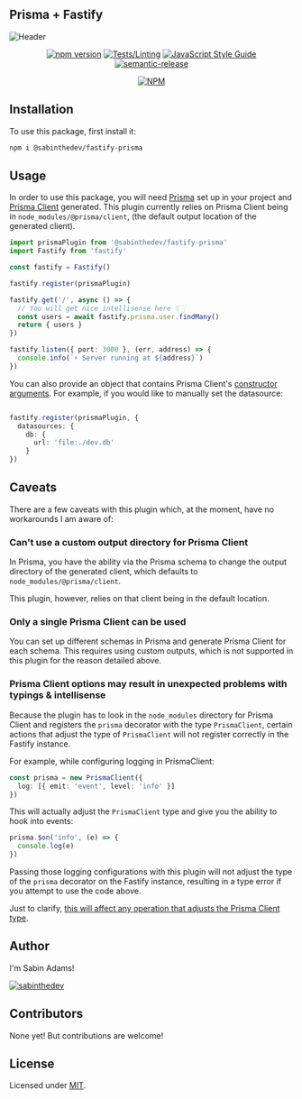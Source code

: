 ## Prisma + Fastify

![Header](https://user-images.githubusercontent.com/18456526/186809677-11818965-2870-4912-b4b9-5bbcebd9b270.png)

<div align=center>

[![npm version](https://badge.fury.io/js/@sabinthedev%2Ffastify-prisma.svg)](https://badge.fury.io/js/@sabinthedev%2Ffastify-prisma)
[![Tests/Linting](https://github.com/sabinadams/fastify-prisma/actions/workflows/checks.yml/badge.svg)](https://github.com/sabinadams/fastify-prisma/actions/workflows/checks.yml)
[![JavaScript Style Guide](https://img.shields.io/badge/code_style-standard-brightgreen.svg)](https://standardjs.com)
[![semantic-release](https://img.shields.io/badge/%20%20%F0%9F%93%A6%F0%9F%9A%80-semantic--release-e10079.svg)](https://github.com/semantic-release/semantic-release)

[![NPM](https://nodei.co/npm/@sabinthedev/fastify-prisma.png?downloads=true&downloadRank=true&stars=true)](https://nodei.co/npm/@sabinthedev/fastify-prisma)

</div>

## Installation

To use this package, first install it:

```sh
npm i @sabinthedev/fastify-prisma
```

## Usage

In order to use this package, you will need [Prisma](https://www.prisma.io/) set up in your project and [Prisma Client](https://www.prisma.io/client) generated. This plugin currently relies on Prisma Client being in `node_modules/@prisma/client`, (the default output location of the generated client).

```ts
import prismaPlugin from '@sabinthedev/fastify-prisma'
import Fastify from 'fastify'

const fastify = Fastify()

fastify.register(prismaPlugin)

fastify.get('/', async () => {
  // You will get nice intellisense here 👇🏻
  const users = await fastify.prisma.user.findMany()
  return { users }
})

fastify.listen({ port: 3000 }, (err, address) => {
  console.info(`⚡️ Server running at ${address}`)
})
```

You can also provide an object that contains Prisma Client's [constructor arguments](https://www.prisma.io/docs/reference/api-reference/prisma-client-reference#prismaclient). For example, if you would like to manually set the datasource:

```ts

fastify.register(prismaPlugin, {
  datasources: {
    db: {
      url: 'file:./dev.db'
    }
})

```
## Caveats

There are a few caveats with this plugin which, at the moment, have no workarounds I am aware of:

### Can't use a custom output directory for Prisma Client

In Prisma, you have the ability via the Prisma schema to change the output directory of the generated client, which defaults to `node_modules/@prisma/client`. 

This plugin, however, relies on that client being in the default location.

### Only a single Prisma Client can be used

You can set up different schemas in Prisma and generate Prisma Client for each schema. This requires using custom outputs, which is not supported in this plugin for the reason detailed above.

### Prisma Client options may result in unexpected problems with typings & intellisense

Because the plugin has to look in the `node_modules` directory for Prisma Client and registers the `prisma` decorator with the type `PrismaClient`, certain actions that adjust the type of `PrismaClient` will not register correctly in the Fastify instance.

For example, while configuring logging in PrismaClient:

```ts
const prisma = new PrismaClient({
  log: [{ emit: 'event', level: 'info' }]
})
```

This will actually adjust the `PrismaClient` type and give you the ability to hook into events:

```ts
prisma.$on('info', (e) => {
  console.log(e)
})
```

Passing those logging configurations with this plugin will not adjust the type of the `prisma` decorator on the Fastify instance, resulting in a type error if you attempt to use the code above. 

Just to clarify, <ins>this will affect any operation that adjusts the Prisma Client type</ins>.

## Author
I'm Sabin Adams!

<p align="left"> <a href="https://twitter.com/sabinthedev" target="blank"><img src="https://img.shields.io/twitter/follow/sabinthedev?logo=twitter&style=for-the-badge" alt="sabinthedev" /></a> </p>

## Contributors

None yet! But contributions are welcome!

## License

Licensed under [MIT](./LICENSE).
